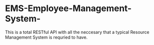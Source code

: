 # EMS-Employee-Management-System-
This is a total RESTful API with all the neccesary that a typical Resource Management System is requried to have.
